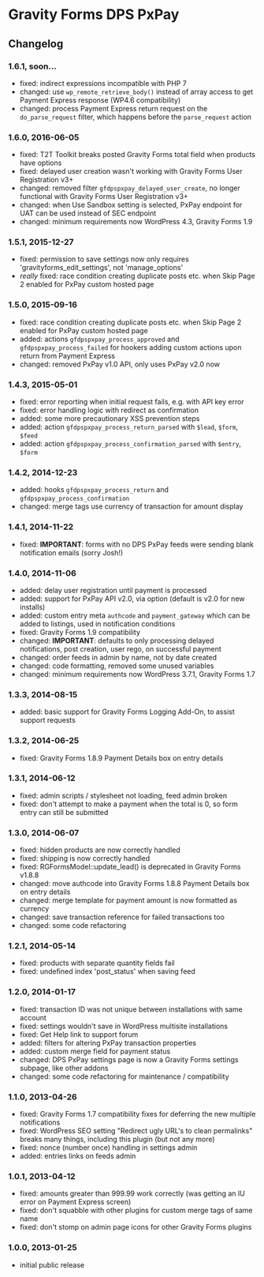 # Gravity Forms DPS PxPay

## Changelog

### 1.6.1, soon...

* fixed: indirect expressions incompatible with PHP 7
* changed: use `wp_remote_retrieve_body()` instead of array access to get Payment Express response (WP4.6 compatibility)
* changed: process Payment Express return request on the `do_parse_request` filter, which happens before the `parse_request` action

### 1.6.0, 2016-06-05

* fixed: T2T Toolkit breaks posted Gravity Forms total field when products have options
* fixed: delayed user creation wasn't working with Gravity Forms User Registration v3+
* changed: removed filter `gfdpspxpay_delayed_user_create`, no longer functional with Gravity Forms User Registration v3+
* changed: when Use Sandbox setting is selected, PxPay endpoint for UAT can be used instead of SEC endpoint
* changed: minimum requirements now WordPress 4.3, Gravity Forms 1.9

### 1.5.1, 2015-12-27

* fixed: permission to save settings now only requires 'gravityforms_edit_settings', not 'manage_options'
* _really_ fixed: race condition creating duplicate posts etc. when Skip Page 2 enabled for PxPay custom hosted page

### 1.5.0, 2015-09-16

* fixed: race condition creating duplicate posts etc. when Skip Page 2 enabled for PxPay custom hosted page
* added: actions `gfdpspxpay_process_approved` and `gfdpspxpay_process_failed` for hookers adding custom actions upon return from Payment Express
* changed: removed PxPay v1.0 API, only uses PxPay v2.0 now

### 1.4.3, 2015-05-01

* fixed: error reporting when initial request fails, e.g. with API key error
* fixed: error handling logic with redirect as confirmation
* added: some more precautionary XSS prevention steps
* added: action `gfdpspxpay_process_return_parsed` with `$lead`, `$form`, `$feed`
* added: action `gfdpspxpay_process_confirmation_parsed` with `$entry`, `$form`

### 1.4.2, 2014-12-23

* added: hooks `gfdpspxpay_process_return` and `gfdpspxpay_process_confirmation`
* changed: merge tags use currency of transaction for amount display

### 1.4.1, 2014-11-22

* fixed: **IMPORTANT**: forms with no DPS PxPay feeds were sending blank notification emails (sorry Josh!)

### 1.4.0, 2014-11-06

* added: delay user registration until payment is processed
* added: support for PxPay API v2.0, via option (default is v2.0 for new installs)
* added: custom entry meta `authcode` and `payment_gateway` which can be added to listings, used in notification conditions
* fixed: Gravity Forms 1.9 compatibility
* changed: **IMPORTANT**: defaults to only processing delayed notifications, post creation, user rego, on successful payment
* changed: order feeds in admin by name, not by date created
* changed: code formatting, removed some unused variables
* changed: minimum requirements now WordPress 3.7.1, Gravity Forms 1.7

### 1.3.3, 2014-08-15

* added: basic support for Gravity Forms Logging Add-On, to assist support requests

### 1.3.2, 2014-06-25

* fixed: Gravity Forms 1.8.9 Payment Details box on entry details

### 1.3.1, 2014-06-12

* fixed: admin scripts / stylesheet not loading, feed admin broken
* fixed: don't attempt to make a payment when the total is 0, so form entry can still be submitted

### 1.3.0, 2014-06-07

* fixed: hidden products are now correctly handled
* fixed: shipping is now correctly handled
* fixed: RGFormsModel::update_lead() is deprecated in Gravity Forms v1.8.8
* changed: move authcode into Gravity Forms 1.8.8 Payment Details box on entry details
* changed: merge template for payment amount is now formatted as currency
* changed: save transaction reference for failed transactions too
* changed: some code refactoring

### 1.2.1, 2014-05-14

* fixed: products with separate quantity fields fail
* fixed: undefined index 'post_status' when saving feed

### 1.2.0, 2014-01-17

* fixed: transaction ID was not unique between installations with same account
* fixed: settings wouldn't save in WordPress multisite installations
* fixed: Get Help link to support forum
* added: filters for altering PxPay transaction properties
* added: custom merge field for payment status
* changed: DPS PxPay settings page is now a Gravity Forms settings subpage, like other addons
* changed: some code refactoring for maintenance / compatibility

### 1.1.0, 2013-04-26

* fixed: Gravity Forms 1.7 compatibility fixes for deferring the new multiple notifications
* fixed: WordPress SEO setting "Redirect ugly URL's to clean permalinks" breaks many things, including this plugin (but not any more)
* fixed: nonce (number once) handling in settings admin
* added: entries links on feeds admin

### 1.0.1, 2013-04-12

* fixed: amounts greater than 999.99 work correctly (was getting an IU error on Payment Express screen)
* fixed: don't squabble with other plugins for custom merge tags of same name
* fixed: don't stomp on admin page icons for other Gravity Forms plugins

### 1.0.0, 2013-01-25

* initial public release
